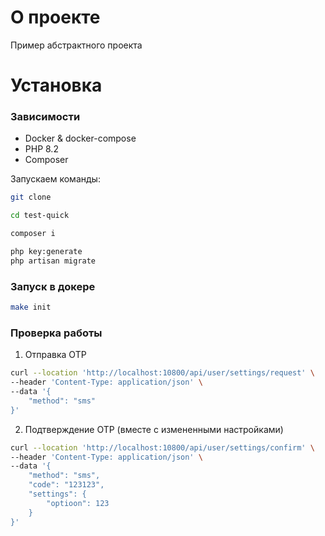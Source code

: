 # О проекте
Пример абстрактного проекта 

# Установка

### Зависимости
* Docker & docker-compose
* PHP 8.2
* Composer

Запускаем команды:
```bash
git clone

cd test-quick

composer i

php key:generate
php artisan migrate
```

### Запуск в докере
```bash
make init
```

### Проверка работы

1. Отправка OTP
```bash
curl --location 'http://localhost:10800/api/user/settings/request' \
--header 'Content-Type: application/json' \
--data '{
    "method": "sms"
}'
```

2. Подтверждение OTP (вместе с измененными настройками)
```bash
curl --location 'http://localhost:10800/api/user/settings/confirm' \
--header 'Content-Type: application/json' \
--data '{
    "method": "sms",
    "code": "123123",
    "settings": {
        "optioon": 123
    }
}'
```